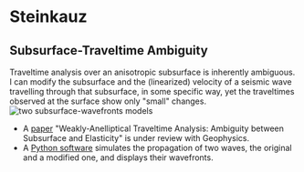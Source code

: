 # Steinkauz

## Subsurface-Traveltime Ambiguity

Traveltime analysis over an anisotropic subsurface is inherently ambiguous. I can modify the subsurface and the   (linearized) velocity of a seismic wave travelling through that subsurface, in some specific way, yet the traveltimes observed at the surface show only "small" changes.  
![two subsurface-wavefronts models](https://github.com/bjornrommel/steinkauz/tree/master/project/ambiguity/SubsurfaceModel.png?raw=true)
- A [paper](https://github.com/bjornrommel/steinkauz/tree/master/project/ambiguity/BjörnRommel.WeaklyAnellipticalTraveltimeAnalysis.pdf) "Weakly-Anelliptical Traveltime Analysis: Ambiguity between Subsurface and Elasticity" is under review with Geophysics. 
- A [Python software](https://github.com/bjornrommel/steinkauz/blob/master/project/ambiguity/ambiguity-as_used_for_manuscript.py) simulates the propagation of two waves, the original and a modified one, and displays their wavefronts.

